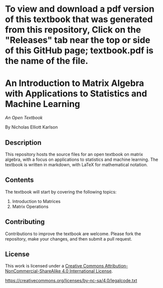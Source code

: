# To view and download a pdf version of this textbook that was generated from this repository, Click on the "Releases" tab near the top or side of this GitHub page; textbook.pdf is the name of the file.

# An Introduction to Matrix Algebra with Applications to Statistics and Machine Learning

_An Open Textbook_

By Nicholas Elliott Karlson

## Description

This repository hosts the source files for an open textbook on matrix algebra, with a focus on applications to statistics and machine learning. The textbook is written in markdown, with LaTeX for mathematical notation.

## Contents

The textbook will start by covering the following topics:

1. Introduction to Matrices
2. Matrix Operations

## Contributing

Contributions to improve the textbook are welcome. Please fork the repository, make your changes, and then submit a pull request.

## License

This work is licensed under a [Creative Commons Attribution-NonCommercial-ShareAlike 4.0 International License](https://creativecommons.org/licenses/by-nc-sa/4.0/).

https://creativecommons.org/licenses/by-nc-sa/4.0/legalcode.txt
